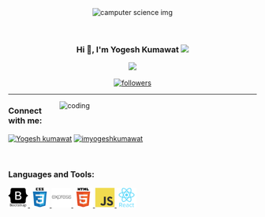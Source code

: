 
<div align="center">
  <img src="https://thumbs.dreamstime.com/b/computer-science-typographic-header-education-student-write-software-create-code-coding-script-project-digital-217077228.jpg" style="max-width: 100%;" alt=" camputer science img" />
</div>

<div align="center">

<!--   <img src="./gitbg-1.jpg" style="max-width: 100%;" alt="Welcome to my Github Profile" /> -->
  <br />
  <br />
</div>
<h3 align="center">
  Hi 👋, I'm Yogesh Kumawat
  <img src="https://media.giphy.com/media/hvRJCLFzcasrR4ia7z/giphy.gif" width="28"> 
</h3>

<p align="center">
  <a href="https://github.com/DenverCoder1/readme-typing-svg"><img src="https://readme-typing-svg.herokuapp.com/?lines=Web%20Developer;A%20Computer%20Science%20Engineer;Always%20learning%20new%20things&center=true&width=380&height=45"></a>
</p>
<p align="center">
  <a href="https://github.com/Programmeryogesh">
    <img alt="followers" title="Follow me on Github" src="https://img.shields.io/github/followers/Programmeryogesh?color=236ad3&labelColor=1155ba&style=for-the-badge&logo=github&label=Follow"/></a><br />
  <hr>
</p>
<img align="right" alt="coding" width="400" src="https://cdn.dribbble.com/users/1162077/screenshots/3848914/media/320984a9ca58b3c73274c9259ecf6de8.gif">
<h3 align="left">Connect with me:</h3>
<p align="left">
<a href="https://www.linkedin.com/in/yogesh-kumawat-42b524286/" target="blank"><img align="center" src="https://raw.githubusercontent.com/rahuldkjain/github-profile-readme-generator/master/src/images/icons/Social/linked-in-alt.svg" alt="Yogesh kumawat" height="30" width="40" /></a>
<a href="https://www.instagram.com/imyogeshkumar/" target="blank"><img align="center" src="https://raw.githubusercontent.com/rahuldkjain/github-profile-readme-generator/master/src/images/icons/Social/instagram.svg" alt="imyogeshkumawat" height="30" width="40" /></a>
</p><br />
<h3 align="left">Languages and Tools:</h3>
<p align="left"> <a href="https://getbootstrap.com" target="_blank" rel="noreferrer"> <img src="https://raw.githubusercontent.com/devicons/devicon/master/icons/bootstrap/bootstrap-plain-wordmark.svg" alt="bootstrap" width="40" height="40"/> </a> <a href="https://www.w3schools.com/css/" target="_blank" rel="noreferrer"> <img src="https://raw.githubusercontent.com/devicons/devicon/master/icons/css3/css3-original-wordmark.svg" alt="css3" width="40" height="40"/> </a> <a href="https://expressjs.com" target="_blank" rel="noreferrer"> <img src="https://raw.githubusercontent.com/devicons/devicon/master/icons/express/express-original-wordmark.svg" alt="express" width="40" height="40"/> </a> <a href="https://www.w3.org/html/" target="_blank" rel="noreferrer"> <img src="https://raw.githubusercontent.com/devicons/devicon/master/icons/html5/html5-original-wordmark.svg" alt="html5" width="40" height="40"/> </a> <a href="https://developer.mozilla.org/en-US/docs/Web/JavaScript" target="_blank" rel="noreferrer"> <img src="https://raw.githubusercontent.com/devicons/devicon/master/icons/javascript/javascript-original.svg" alt="javascript" width="40" height="40"/> </a> <a href="https://reactjs.org/" target="_blank" rel="noreferrer"> <img src="https://raw.githubusercontent.com/devicons/devicon/master/icons/react/react-original-wordmark.svg" alt="react" width="40" height="40"/> </a> </p><br /><br />

